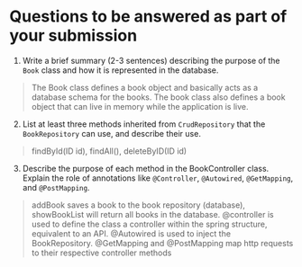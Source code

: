 # Questions to be answered as part of your submission

1. Write a brief summary (2-3 sentences) describing the purpose of the `Book` class and how it is represented in the database.
>The Book class defines a book object and basically acts as a database schema for the books. The book class also defines a book object that can live in memory while the application is live. 
2. List at least three methods inherited from `CrudRepository` that the `BookRepository` can use, and describe their use.
>findById(ID id), findAll(), deleteByID(ID id)
3. Describe the purpose of each method in the BookController class.
   Explain the role of annotations like `@Controller`, `@Autowired`, `@GetMapping`, and `@PostMapping`.
>addBook saves a book to the book repository (database), showBookList will return all books in the database. @controller is used to define the class a controller within the spring structure, equivalent to an API. @Autowired is used to inject the BookRepository. @GetMapping and @PostMapping map http requests to their respective controller methods  




